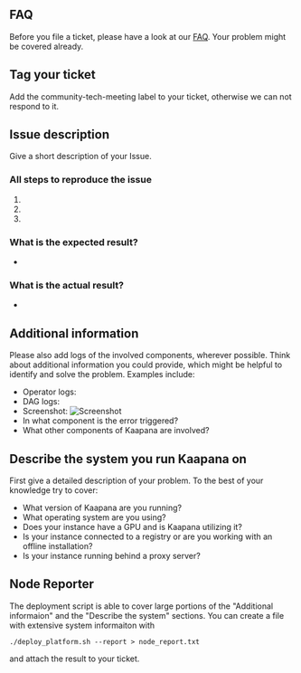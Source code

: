 ## FAQ

Before you file a ticket, please have a look at our [FAQ](https://kaapana.readthedocs.io/en/stable/faq_root.html). Your problem might be covered already.

## Tag your ticket
Add the community-tech-meeting label to your ticket, otherwise we can not respond to it.

## Issue description
Give a short description of your Issue.



### All steps to reproduce the issue

1.  
2. 
3. 


### What is the expected result?

-


### What is the actual result?

-


## Additional information
Please also add logs of the involved components, wherever possible. Think about additional information you could provide, which might be helpful to identify and solve the problem. Examples include:

- Operator logs:
- DAG logs:
- Screenshot: ![Screenshot]()
- In what component is the error triggered?
- What other components of Kaapana are involved?

## Describe the system you run Kaapana on
First give a detailed description of your problem. To the best of your knowledge try to cover:
- What version of Kaapana are you running?
- What operating system are you using?
- Does your instance have a GPU and is Kaapana utilizing it?
- Is your instance connected to a registry or are you working with an offline installation?
- Is your instance running behind a proxy server?

## Node Reporter
The deployment script is able to cover large portions of the "Additional informaion" and the "Describe the system" sections.
You can create a file with extensive system informaiton with 

`./deploy_platform.sh --report > node_report.txt`

and attach the result to your ticket.
